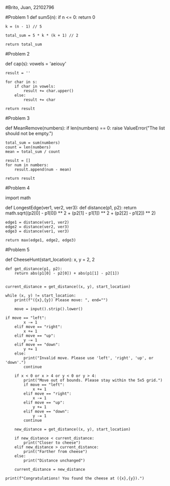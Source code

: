 #Brito, Juan, 22102796

#Problem 1
def sum5(n):
    if n <= 0:
        return 0
    
    k = (n - 1) // 5
    
    total_sum = 5 * k * (k + 1) // 2
    
    return total_sum


#Problem 2

def cap(s):
    vowels = 'aeiouy'
    
    result = ''
    
    for char in s:
        if char in vowels:
            result += char.upper()
        else:
            result += char
    
    return result


#Problem 3

def MeanRemove(numbers):
    if len(numbers) == 0:
        raise ValueError("The list should not be empty.")
    
    total_sum = sum(numbers)
    count = len(numbers)
    mean = total_sum / count
    
    result = []
    for num in numbers:
        result.append(num - mean)
    
    return result

#Problem 4

import math

def LongestEdge(ver1, ver2, ver3):
    def distance(p1, p2):
        return math.sqrt((p2[0] - p1[0]) ** 2 + 
                         (p2[1] - p1[1]) ** 2 + 
                         (p2[2] - p1[2]) ** 2)
    
    edge1 = distance(ver1, ver2)
    edge2 = distance(ver2, ver3)
    edge3 = distance(ver1, ver3)
    
    return max(edge1, edge2, edge3)


#Problem 5

def CheeseHunt(start_location):
    x, y = 2, 2

    def get_distance(p1, p2):
        return abs(p1[0] - p2[0]) + abs(p1[1] - p2[1])
    
    
    current_distance = get_distance((x, y), start_location)
    
    while (x, y) != start_location:
        print(f"({x},{y}) Please move: ", end="")
        
        move = input().strip().lower()
        
    if move == "left":
            x -= 1
        elif move == "right":
            x += 1
        elif move == "up":
            y -= 1
        elif move == "down":
            y += 1
        else:
            print("Invalid move. Please use 'left', 'right', 'up', or 'down'.")
            continue
        
        if x < 0 or x > 4 or y < 0 or y > 4:
            print("Move out of bounds. Please stay within the 5x5 grid.")
            if move == "left":
                x += 1
            elif move == "right":
                x -= 1
            elif move == "up":
                y += 1
            elif move == "down":
                y -= 1
            continue
        
        new_distance = get_distance((x, y), start_location)
        
        if new_distance < current_distance:
            print("Closer to cheese")
        elif new_distance > current_distance:
            print("Farther from cheese")
        else:
            print("Distance unchanged")
        
        current_distance = new_distance
    
    print(f"Congratulations! You found the cheese at ({x},{y}).")
